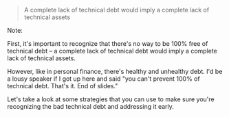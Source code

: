 > A complete lack of technical debt would imply a complete lack of technical assets

Note:

First, it's important to recognize that there's no way to be 100% free of technical debt – a complete lack of technical debt would imply a complete lack of technical assets.

However, like in personal finance, there's healthy and unhealthy debt. I'd be a lousy speaker if I got up here and said "you can't prevent 100% of technical debt. That's it. End of slides."

Let's take a look at some strategies that you can use to make sure you're recognizing the bad technical debt and addressing it early.
